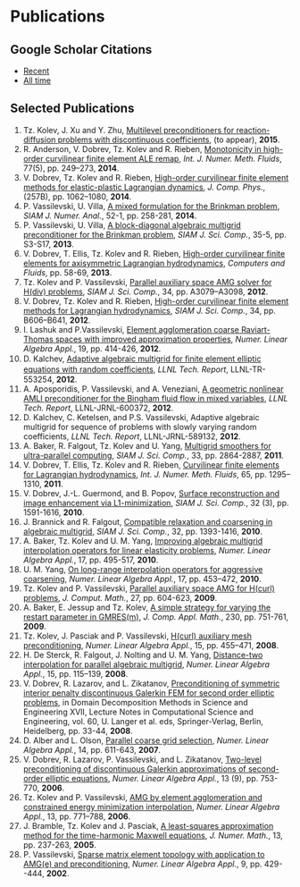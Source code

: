 # Publications

## Google Scholar Citations

 - [Recent](https://scholar.google.com/scholar?as_vis=1&q=%22mfem.org%22+OR+%22mfem.googlecode.com%22+OR+%22code.google.com/p/mfem%22+OR+%22mfem+package%22+OR+%22AggieFEM%22++OR+%22unstructured+finite+element+package+aFEM%22+OR+%22scalable+finite+element+package+aFEM%22+OR+%22aFEM+finite+element+package%22+OR+%22glvis.org%22+OR+%22glvis.googlecode%22+OR+%22code.google.com/p/glvis%22&hl=en&scisbd=2&as_sdt=1,5)
 - [All time](https://scholar.google.com/scholar?q=%22mfem.org%22+OR+%22mfem.googlecode.com%22+OR+%22code.google.com/p/mfem%22+OR+%22mfem+package%22+OR+%22AggieFEM%22++OR+%22unstructured+finite+element+package+aFEM%22+OR+%22scalable+finite+element+package+aFEM%22+OR+%22aFEM+finite+element+package%22+OR+%22glvis.org%22+OR+%22glvis.googlecode%22+OR+%22code.google.com/p/glvis%22&hl=en&as_sdt=1,5&as_vis=1)

## Selected Publications

  1. Tz. Kolev, J. Xu and Y. Zhu, [Multilevel preconditioners for reaction-diffusion problems with discontinuous coefficients](http://arxiv.org/abs/1411.7092), (to appear), **2015**.
  1. R. Anderson, V. Dobrev, Tz. Kolev and R. Rieben, [Monotonicity in high-order curvilinear finite element ALE remap](http://www.llnl.gov/casc/blast/papers/ALE_IJNMF.pdf), *Int. J. Numer. Meth. Fluids*, 77(5), pp. 249–273, **2014**.
  1. V. Dobrev, Tz. Kolev and R. Rieben, [High-order curvilinear finite element methods for elastic-plastic Lagrangian dynamics](http://www.llnl.gov/casc/blast/papers/EP-12.pdf), *J. Comp. Phys.*, (257B), pp. 1062–1080, **2014**.
  1. P. Vassilevski, U. Villa, [A mixed formulation for the Brinkman problem](http://dx.doi.org/10.1137/120884109), *SIAM J. Numer. Anal.*, 52-1, pp. 258-281, **2014**.
  1. P. Vassilevski, U. Villa, [A block-diagonal algebraic multigrid preconditioner for the Brinkman problem](http://dx.doi.org/10.1137/120882846), *SIAM J. Sci. Comp.*, 35-5, pp. S3-S17, **2013**.
  1. V. Dobrev, T. Ellis, Tz. Kolev and R. Rieben, [High-order curvilinear finite elements for axisymmetric Lagrangian hydrodynamics](http://dx.doi.org/10.1016/j.compfluid.2012.06.004), *Computers and Fluids*, pp. 58-69, **2013**.
  1. Tz. Kolev and P. Vassilevski, [Parallel auxiliary space AMG solver for H(div) problems](https://computation.llnl.gov/casc/linear_solvers/pubs/kolev-vassilevski-ads-2012.pdf),  *SIAM J. Sci. Comp.*, 34, pp. A3079–A3098, **2012**.
  1. V. Dobrev, Tz. Kolev and R. Rieben, [High-order curvilinear finite element methods for Lagrangian hydrodynamics](http://dx.doi.org/10.1137/120864672), *SIAM J. Sci. Comp.*, 34, pp. B606–B641, **2012**.
  1. I. Lashuk and  P.Vassilevski, [Element agglomeration coarse Raviart-Thomas spaces with improved approximation properties](http://onlinelibrary.wiley.com/doi/10.1002/nla.1819/abstract), *Numer. Linear Algebra Appl.*, 19, pp. 414-426, **2012**.
  1. D. Kalchev, [Adaptive algebraic multigrid for ﬁnite element elliptic equations with random coeﬃcients](https://e-reports-ext.llnl.gov/pdf/594392.pdf), *LLNL Tech. Report*, LLNL-TR-553254, **2012**.
  1. A. Aposporidis, P. Vassilevski, and A. Veneziani, [A geometric nonlinear AMLI preconditioner for the  Bingham fluid flow in mixed variables](http://www.mathcs.emory.edu/technical-reports/techrep-00244.pdf), *LLNL Tech. Report*, LLNL-JRNL-600372, **2012**.
  1. D. Kalchev, C. Ketelsen, and P.S. Vassilevski, Adaptive algebraic multigrid for sequence of problems with slowly varying random coefficients, *LLNL Tech. Report*, LLNL-JRNL-589132, **2012**.
  1. A. Baker, R. Falgout, Tz. Kolev and U. Yang, [Multigrid smoothers for ultra-parallel computing](http://dx.doi.org/10.1137/100798806), *SIAM J. Sci. Comp.*, 33, pp. 2864-2887, **2011**.
  1. V. Dobrev, T. Ellis, Tz. Kolev and R. Rieben, [Curvilinear finite elements for Lagrangian hydrodynamics](http://dx.doi.org/10.1002/fld.2366), *Int. J. Numer. Meth. Fluids*, 65, pp. 1295–1310, **2011**.
  1. V. Dobrev, J.-L. Guermond, and B. Popov, [Surface reconstruction and image enhancement via L1-minimization](http://dx.doi.org/10.1137/09075408X), *SIAM J. Sci. Comp.*, 32 (3), pp. 1591-1616, **2010**.
  1. J. Brannick and R. Falgout, [Compatible relaxation and coarsening in algebraic multigrid](http://dx.doi.org/10.1137/090772216), *SIAM J. Sci. Comp.*, 32, pp. 1393-1416, **2010**.
  1. A. Baker, Tz. Kolev and U. M. Yang, [Improving algebraic multigrid interpolation operators for linear elasticity problems](http://dx.doi.org/10.1002/nla.688), *Numer. Linear Algebra Appl.*, 17, pp. 495-517, **2010**.
  1. U. M. Yang, [On long-range interpolation operators for aggressive coarsening](http://dx.doi.org/10.1002/nla.689), *Numer. Linear Algebra Appl.*, 17, pp. 453–472, **2010**.
  1. Tz. Kolev and P. Vassilevski, [Parallel auxiliary space AMG for H(curl) problems](http://www.global-sci.org/jcm/volumes/v27n5/pdf/275-604.pdf), *J. Comput. Math.*, 27, pp. 604-623, **2009**.
  1. A. Baker, E. Jessup and Tz. Kolev, [A simple strategy for varying the restart parameter in GMRES(m)](http://dx.doi.org/10.1016/j.cam.2009.01.009), *J. Comp. Appl. Math.*, 230, pp. 751-761, **2009**.
  1. Tz. Kolev, J. Pasciak and P. Vassilevski, [H(curl) auxiliary mesh preconditioning](http://dx.doi.org/10.1002/nla.534), *Numer. Linear Algebra Appl.*, 15, pp. 455–471, **2008**.
  1. H. De Sterck, R. Falgout, J. Nolting and U. M. Yang, [Distance-two interpolation for parallel algebraic multigrid](http://dx.doi.org/10.1002/nla.559), *Numer. Linear Algebra Appl.*, 15, pp. 115–139, **2008**.
  1. V. Dobrev, R. Lazarov, and L. Zikatanov, [Preconditioning of symmetric interior penalty discontinuous Galerkin FEM for second order elliptic problems](http://dx.doi.org/10.1007/978-3-540-75199-1), in Domain Decomposition Methods in Science and Engineering XVII, Lecture Notes in Computational Science and Engineering, vol. 60, U. Langer et al. eds, Springer-Verlag, Berlin, Heidelberg, pp. 33-44, **2008**.
  1. D. Alber and L. Olson, [Parallel coarse grid selection](http://dx.doi.org/10.1002/nla.541), *Numer. Linear Algebra Appl.*, 14, pp. 611-643, **2007**.
  1. V. Dobrev, R. Lazarov, P. Vassilevski, and L. Zikatanov, [Two-level preconditioning of discontinuous Galerkin approximations of second-order elliptic equations](http://dx.doi.org/10.1002/nla.504), *Numer. Linear Algebra Appl.*, 13 (9), pp. 753-770, **2006**.
  1. Tz. Kolev and P. Vassilevski, [AMG by element agglomeration and constrained energy minimization interpolation](http://dx.doi.org/10.1002/nla.494), *Numer. Linear Algebra Appl.*, 13, pp. 771–788, **2006**.
  1. J. Bramble, Tz. Kolev and J. Pasciak, [A least-squares approximation method for the time-harmonic Maxwell equations](http://dx.doi.org/10.1515/156939505775248347), *J. Numer. Math.*, 13, pp. 237-263, **2005**.
  1. P. Vassilevski, [Sparse matrix element topology with application to AMG(e) and preconditioning](http://onlinelibrary.wiley.com/doi/10.1002/nla.300/abstract), *Numer. Linear Algebra Appl.*, 9, pp. 429--444, **2002**.

